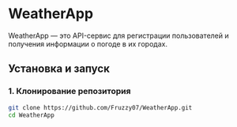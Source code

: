 # WeatherApp

WeatherApp — это API-сервис для регистрации пользователей и получения информации о погоде в их городах.

## Установка и запуск

### 1. Клонирование репозитория
```bash
git clone https://github.com/Fruzzy07/WeatherApp.git
cd WeatherApp

